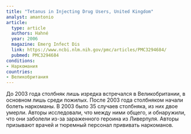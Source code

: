```yaml
---
title: "Tetanus in Injecting Drug Users, United Kingdom"
analyst: amantonio
article:
  type: article
  authors: Hahné
  year: 2006
  magazine: Emerg Infect Dis
  link: https://www.ncbi.nlm.nih.gov/pmc/articles/PMC3294684/
  pubmed: PMC3294684
conditions:
- Наркомания
countries:
- Великобритания
---
```


До 2003 года столбняк лишь изредка встречался в Великобритании, в основном лишь среди пожилых. После 2003 года столбняком начали болеть наркоманы. В 2003 было 35 случаев столбняка, из них двое умерли. Авторы исследовали, что между ними общего, и обнаружили, что они заболели из-за зараженного героина из Ливерпуля. Авторы призывают врачей и тюремный персонал прививать наркоманов.
